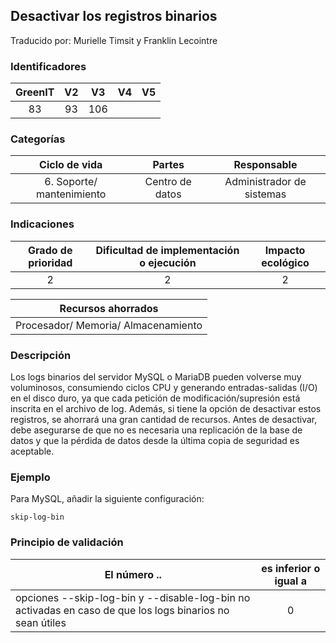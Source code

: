## Desactivar los registros binarios

Traducido por: Murielle Timsit y Franklin Lecointre

### Identificadores

| GreenIT | V2  | V3  | V4  | V5  |
| :-----: | :-: | :-: | :-: | :-: |
|   83    | 93  | 106 |     |     |

### Categorías

|       Ciclo de vida       |     Partes      |        Responsable        |
| :-----------------------: | :-------------: | :-----------------------: |
| 6. Soporte/ mantenimiento | Centro de datos | Administrador de sistemas |

### Indicaciones

| Grado de prioridad | Dificultad de implementación o ejecución | Impacto ecológico |
| :----------------: | :--------------------------------------: | :---------------: |
|         2          |                    2                     |         2         |

|         Recursos ahorrados          |
| :---------------------------------: |
| Procesador/ Memoria/ Almacenamiento |

### Descripción

Los logs binarios del servidor MySQL o MariaDB pueden volverse muy voluminosos, consumiendo ciclos CPU y generando entradas-salidas (I/O) en el disco duro, ya que cada petición de modificación/supresión está inscrita en el archivo de log. Además, si tiene la opción de desactivar estos registros, se ahorrará una gran cantidad de recursos.
Antes de desactivar, debe asegurarse de que no es necesaria una replicación de la base de datos y que la pérdida de datos desde la última copia de seguridad es aceptable.

### Ejemplo

Para MySQL, añadir la siguiente configuración:

```
skip-log-bin
```

### Principio de validación

| El número ..                                                                                             | es inferior o igual a |
| -------------------------------------------------------------------------------------------------------- | :-------------------: |
| opciones --skip-log-bin y --disable-log-bin no activadas en caso de que los logs binarios no sean útiles |           0           |
